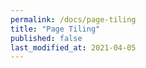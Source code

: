 ```yaml
---
permalink: /docs/page-tiling
title: "Page Tiling"
published: false
last_modified_at: 2021-04-05
---
```

